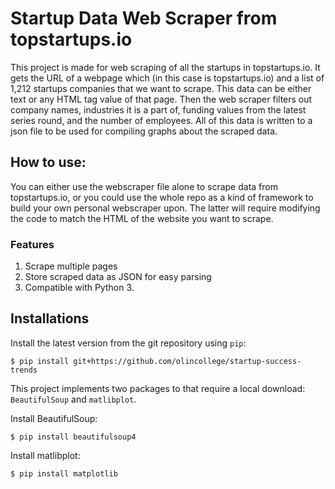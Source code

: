 # Startup Data Web Scraper from topstartups.io

This project is made for web scraping of all the startups in topstartups.io. It gets the URL of a webpage which (in this case is topstartups.io) and a list of 1,212 startups companies that we want to scrape. This data can be either text or any HTML tag value of that page. Then the web scraper filters out company names, industries it is a part of, funding values from the latest series round, and the number of employees. All of this data is written to a json file to be used for compiling graphs about the scraped data.

## How to use:

You can either use the webscraper file alone to scrape data from topstartups.io, or you could use the whole repo as a kind of framework to build your own personal webscraper upon. The latter will require modifying the code to match the HTML of the website you want to scrape.

### Features

1. Scrape multiple pages
2. Store scraped data as JSON for easy parsing
3. Compatible with Python 3.

## Installations

Install the latest version from the git repository using `pip`:

`$ pip install git+https://github.com/olincollege/startup-success-trends`

This project implements two packages to that require a local download: `BeautifulSoup` and `matlibplot`.

Install BeautifulSoup:

`$ pip install beautifulsoup4`

Install matlibplot:

`$ pip install matplotlib`
